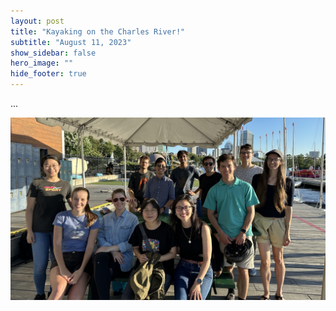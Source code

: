 ```yaml
---
layout: post
title: "Kayaking on the Charles River!"
subtitle: "August 11, 2023"
show_sidebar: false
hero_image: ""
hide_footer: true
---
```


...

![Image](/img/news-images/img_3634_1.jpg)

